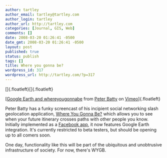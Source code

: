 ```yaml
---
author: tartley
author_email: tartley@tartley.com
author_login: tartley
author_url: http://tartley.com
categories: [Journal, GIS, Web]
comments: []
date: 2008-03-20 01:26:41 -0500
date_gmt: 2008-03-20 01:26:41 -0500
layout: post
published: true
status: publish
tags: []
title: Where you gonna be?
wordpress_id: 317
wordpress_url: http://tartley.com/?p=317
---
```


[]{.floatleft}[[](http://www.vimeo.com/796747/l:embed_796747)]{.floatleft}

[[Google Earth and
whereyougonnabe](http://www.vimeo.com/796747/l:embed_796747) from [Peter
Batty](http://www.vimeo.com/user365144/l:embed_796747) on
[Vimeo](http://vimeo.com/l:embed_796747)]{.floatleft}

Peter Batty has a funky screencast of his incipient social networking
slash geolocation application, [Where You Gonna
Be?](http://whereyougonnabe.com/) which allows you to see when your
future itinerary crosses paths with other people you know. Initially
implemented as a [Facebook
app](http://apps.facebook.com/whereyougonnabe/), it now features Google
Earth integration. It's currently restricted to beta testers, but should
be opening up to all comers soon.

One day, functionality like this will be part of the ubiquitous and
unobtrusive infrastructure of society. For now, there's WYGB.
